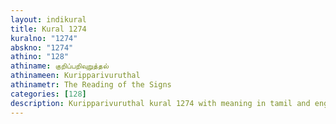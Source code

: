 ```yaml
---
layout: indikural
title: Kural 1274
kuralno: "1274"
abskno: "1274"
athino: "128"
athiname: குறிப்பறிவுறுத்தல்
athinameen: Kuripparivuruthal
athinametr: The Reading of the Signs
categories: [128]
description: Kuripparivuruthal kural 1274 with meaning in tamil and english 
---
```


